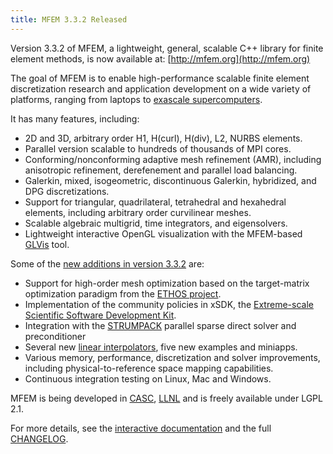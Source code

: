 ```yaml
---
title: MFEM 3.3.2 Released
---
```


Version 3.3.2 of MFEM, a lightweight, general, scalable C++ library for finite element methods, is now available at: [http://mfem.org](http://mfem.org)

The goal of MFEM is to enable high-performance scalable finite element discretization research and application development on a wide variety of platforms, ranging from laptops to [exascale supercomputers](http://ceed.exascaleproject.org/).

It has many features, including:

- 2D and 3D, arbitrary order H1, H(curl), H(div), L2, NURBS elements.
- Parallel version scalable to hundreds of thousands of MPI cores.
- Conforming/nonconforming adaptive mesh refinement (AMR), including anisotropic refinement, derefenement and parallel load balancing.
- Galerkin, mixed, isogeometric, discontinuous Galerkin, hybridized, and DPG discretizations.
- Support for triangular, quadrilateral, tetrahedral and hexahedral elements, including arbitrary order curvilinear meshes.
- Scalable algebraic multigrid, time integrators, and eigensolvers.
- Lightweight interactive OpenGL visualization with the MFEM-based [GLVis](http://glvis.org) tool.

Some of the [new additions in version 3.3.2](https://github.com/mfem/mfem/blob/v3.3.2/CHANGELOG) are:

- Support for high-order mesh optimization based on the target-matrix optimization paradigm from the [ETHOS project](https:www.llnl.gov/casc/ethos).
- Implementation of the community policies in xSDK, the [Extreme-scale Scientific Software Development Kit](https://xsdk.info/).
- Integration with the [STRUMPACK](http://portal.nersc.gov/project/sparse/strumpack) parallel sparse direct solver and preconditioner
- Several new [linear interpolators](http://mfem.org/lininterp/), five new examples and miniapps.
- Various memory, performance, discretization and solver improvements, including physical-to-reference space mapping capabilities.
- Continuous integration testing on Linux, Mac and Windows.

MFEM is being developed in [CASC](https://computation.llnl.gov/casc), [LLNL](https://www.llnl.gov) and is freely available under LGPL 2.1.

For more details, see the [interactive documentation](http://mfem.org/examples) and the full [CHANGELOG](https://github.com/mfem/mfem/blob/v3.3.2/CHANGELOG).
